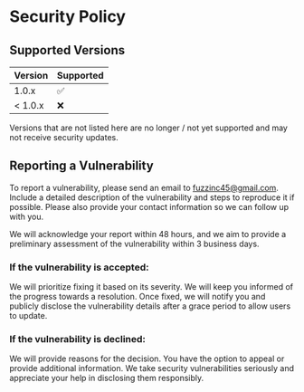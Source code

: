# Security Policy

## Supported Versions

| Version | Supported          |
| ------- | ------------------ |
| 1.0.x   | :white_check_mark: |
| < 1.0.x | :x:                |

Versions that are not listed here are no longer / not yet supported and may not receive security updates.

## Reporting a Vulnerability

To report a vulnerability, please send an email to fuzzinc45@gmail.com. Include a detailed description of the vulnerability and steps to reproduce it if possible. Please also provide your contact information so we can follow up with you.

We will acknowledge your report within 48 hours, and we aim to provide a preliminary assessment of the vulnerability within 3 business days.

### If the vulnerability is accepted:

We will prioritize fixing it based on its severity.
We will keep you informed of the progress towards a resolution.
Once fixed, we will notify you and publicly disclose the vulnerability details after a grace period to allow users to update.

### If the vulnerability is declined:

We will provide reasons for the decision.
You have the option to appeal or provide additional information.
We take security vulnerabilities seriously and appreciate your help in disclosing them responsibly.
